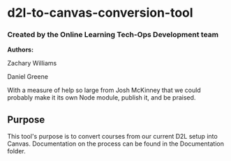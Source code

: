 # d2l-to-canvas-conversion-tool

### Created by the Online Learning Tech-Ops Development team


**Authors:**

Zachary Williams

Daniel Greene

With a measure of help so large from Josh McKinney that we could probably make it its own Node module, publish it, and be praised.

## Purpose

This tool's purpose is to convert courses from our current D2L setup into Canvas. Documentation on the process can be found in the Documentation folder.
